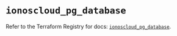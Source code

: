 # `ionoscloud_pg_database`

Refer to the Terraform Registry for docs: [`ionoscloud_pg_database`](https://registry.terraform.io/providers/ionos-cloud/ionoscloud/6.7.5/docs/resources/pg_database).
